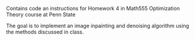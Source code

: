 Contains code an instructions for Homework 4 in Math555 Optimization Theory course at Penn State

The goal is to implement an image inpainting and denoising algorithm using the methods discussed
in class.
